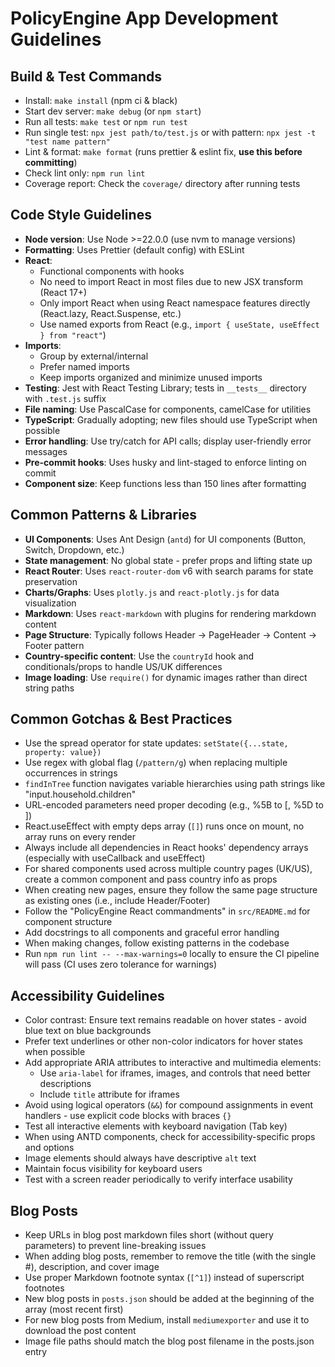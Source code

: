 # PolicyEngine App Development Guidelines

## Build & Test Commands

- Install: `make install` (npm ci & black)
- Start dev server: `make debug` (or `npm start`)
- Run all tests: `make test` or `npm run test`
- Run single test: `npx jest path/to/test.js` or with pattern: `npx jest -t "test name pattern"`
- Lint & format: `make format` (runs prettier & eslint fix, **use this before committing**)
- Check lint only: `npm run lint`
- Coverage report: Check the `coverage/` directory after running tests

## Code Style Guidelines

- **Node version**: Use Node >=22.0.0 (use nvm to manage versions)
- **Formatting**: Uses Prettier (default config) with ESLint
- **React**: 
  - Functional components with hooks
  - No need to import React in most files due to new JSX transform (React 17+)
  - Only import React when using React namespace features directly (React.lazy, React.Suspense, etc.)
  - Use named exports from React (e.g., `import { useState, useEffect } from "react"`)
- **Imports**: 
  - Group by external/internal
  - Prefer named imports
  - Keep imports organized and minimize unused imports
- **Testing**: Jest with React Testing Library; tests in `__tests__` directory with `.test.js` suffix
- **File naming**: Use PascalCase for components, camelCase for utilities
- **TypeScript**: Gradually adopting; new files should use TypeScript when possible
- **Error handling**: Use try/catch for API calls; display user-friendly error messages
- **Pre-commit hooks**: Uses husky and lint-staged to enforce linting on commit
- **Component size**: Keep functions less than 150 lines after formatting

## Common Patterns & Libraries

- **UI Components**: Uses Ant Design (`antd`) for UI components (Button, Switch, Dropdown, etc.)
- **State management**: No global state - prefer props and lifting state up
- **React Router**: Uses `react-router-dom` v6 with search params for state preservation
- **Charts/Graphs**: Uses `plotly.js` and `react-plotly.js` for data visualization
- **Markdown**: Uses `react-markdown` with plugins for rendering markdown content
- **Page Structure**: Typically follows Header -> PageHeader -> Content -> Footer pattern
- **Country-specific content**: Use the `countryId` hook and conditionals/props to handle US/UK differences
- **Image loading**: Use `require()` for dynamic images rather than direct string paths

## Common Gotchas & Best Practices

- Use the spread operator for state updates: `setState({...state, property: value})`
- Use regex with global flag (`/pattern/g`) when replacing multiple occurrences in strings
- `findInTree` function navigates variable hierarchies using path strings like "input.household.children"
- URL-encoded parameters need proper decoding (e.g., %5B to [, %5D to ])
- React.useEffect with empty deps array (`[]`) runs once on mount, no array runs on every render
- Always include all dependencies in React hooks' dependency arrays (especially with useCallback and useEffect)
- For shared components used across multiple country pages (UK/US), create a common component and pass country info as props
- When creating new pages, ensure they follow the same page structure as existing ones (i.e., include Header/Footer)
- Follow the "PolicyEngine React commandments" in `src/README.md` for component structure
- Add docstrings to all components and graceful error handling
- When making changes, follow existing patterns in the codebase
- Run `npm run lint -- --max-warnings=0` locally to ensure the CI pipeline will pass (CI uses zero tolerance for warnings)

## Accessibility Guidelines

- Color contrast: Ensure text remains readable on hover states - avoid blue text on blue backgrounds
- Prefer text underlines or other non-color indicators for hover states when possible
- Add appropriate ARIA attributes to interactive and multimedia elements:
  - Use `aria-label` for iframes, images, and controls that need better descriptions
  - Include `title` attribute for iframes
- Avoid using logical operators (`&&`) for compound assignments in event handlers - use explicit code blocks with braces `{}`
- Test all interactive elements with keyboard navigation (Tab key)
- When using ANTD components, check for accessibility-specific props and options
- Image elements should always have descriptive `alt` text
- Maintain focus visibility for keyboard users
- Test with a screen reader periodically to verify interface usability

## Blog Posts

- Keep URLs in blog post markdown files short (without query parameters) to prevent line-breaking issues
- When adding blog posts, remember to remove the title (with the single #), description, and cover image
- Use proper Markdown footnote syntax (`[^1]`) instead of superscript footnotes
- New blog posts in `posts.json` should be added at the beginning of the array (most recent first)
- For new blog posts from Medium, install `mediumexporter` and use it to download the post content
- Image file paths should match the blog post filename in the posts.json entry
